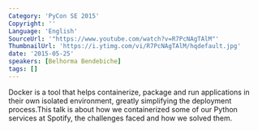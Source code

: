 ```yaml
---
Category: 'PyCon SE 2015'
Copyright: ''
Language: 'English'
SourceUrl: '"https://www.youtube.com/watch?v=R7PcNAgTAlM"'
ThumbnailUrl: 'https://i.ytimg.com/vi/R7PcNAgTAlM/hqdefault.jpg'
date: '2015-05-25'
speakers: [Belhorma Bendebiche]
tags: []
---
```

Docker is a tool that helps containerize, package and run applications in their own isolated environment, greatly simplifying the deployment process.This talk is about how we containerized some of our Python services at Spotify, the challenges faced and how we solved them.